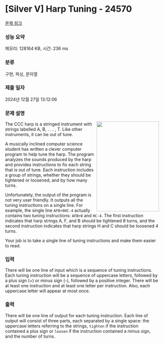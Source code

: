 # [Silver V] Harp Tuning - 24570 

[문제 링크](https://www.acmicpc.net/problem/24570) 

### 성능 요약

메모리: 128164 KB, 시간: 236 ms

### 분류

구현, 파싱, 문자열

### 제출 일자

2024년 12월 27일 13:12:06

### 문제 설명

<p><img alt="" src="" style="width: 204px; height: 295px; float: right;">The CCC harp is a stringed instrument with strings labelled A, B, . . . , T. Like other instruments, it can be out of tune.</p>

<p>A musically inclined computer science student has written a clever computer program to help tune the harp. The program analyzes the sounds produced by the harp and provides instructions to fix each string that is out of tune. Each instruction includes a group of strings, whether they should be tightened or loosened, and by how many turns.</p>

<p>Unfortunately, the output of the program is not very user friendly. It outputs all the tuning instructions on a single line. For example, the single line <code>AFB+8HC-4</code> actually contains two tuning instructions: <code>AFB+8</code> and <code>HC-4</code>. The first instruction indicates that harp strings A, F, and B should be tightened 8 turns, and the second instruction indicates that harp strings H and C should be loosened 4 turns.</p>

<p>Your job is to take a single line of tuning instructions and make them easier to read.</p>

### 입력 

 <p>There will be one line of input which is a sequence of tuning instructions. Each tuning instruction will be a sequence of uppercase letters, followed by a plus sign (+) or minus sign (-), followed by a positive integer. There will be at least one instruction and at least one letter per instruction. Also, each uppercase letter will appear at most once.</p>

### 출력 

 <p>There will be one line of output for each tuning instruction. Each line of output will consist of three parts, each separated by a single space: the uppercase letters referring to the strings, <code>tighten</code> if the instruction contained a plus sign or <code>loosen</code> if the instruction contained a minus sign, and the number of turns.</p>

